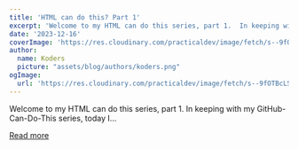 ```yaml
---
title: 'HTML can do this? Part 1'
excerpt: 'Welcome to my HTML can do this series, part 1.  In keeping with my GitHub-Can-Do-This series, today I...'
date: '2023-12-16'
coverImage: 'https://res.cloudinary.com/practicaldev/image/fetch/s--9fOTBcLS--/c_imagga_scale,f_auto,fl_progressive,h_420,q_auto,w_1000/https://dev-to-uploads.s3.amazonaws.com/uploads/articles/5x1vnhwah5lwpat7hw24.png'
author:
  name: Koders
  picture: "assets/blog/authors/koders.png"
ogImage:
  url: 'https://res.cloudinary.com/practicaldev/image/fetch/s--9fOTBcLS--/c_imagga_scale,f_auto,fl_progressive,h_420,q_auto,w_1000/https://dev-to-uploads.s3.amazonaws.com/uploads/articles/5x1vnhwah5lwpat7hw24.png'
---
```


Welcome to my HTML can do this series, part 1.  In keeping with my GitHub-Can-Do-This series, today I...

[Read more](https://dev.to/yuridevat/html-can-do-this-part-1-3ab2)
